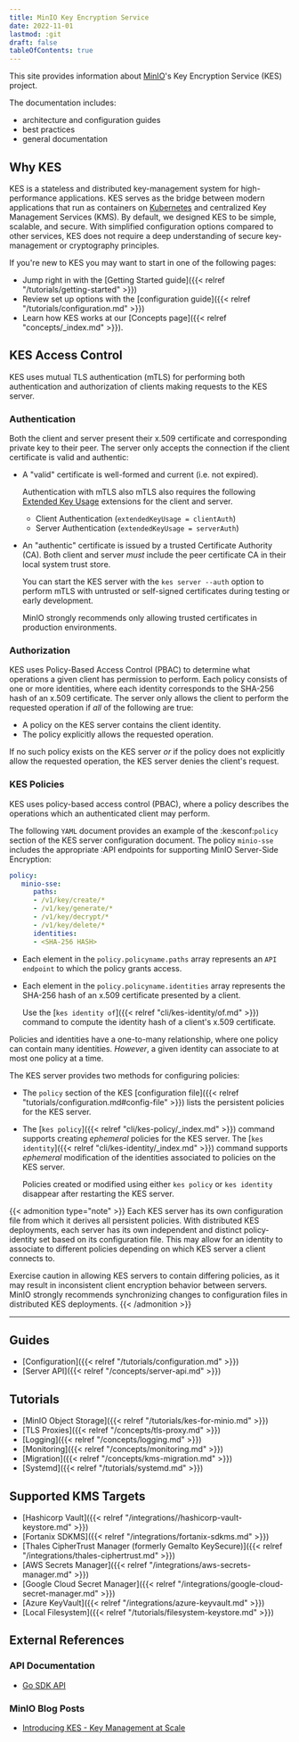 ```yaml
---
title: MinIO Key Encryption Service
date: 2022-11-01
lastmod: :git
draft: false
tableOfContents: true
---
```


This site provides information about [MinIO](https://min.io?ref=kes-docs)'s Key Encryption Service (KES) project.

The documentation includes:

- architecture and configuration guides
- best practices
- general documentation

## Why KES

KES is a stateless and distributed key-management system for high-performance applications. 
KES serves as the bridge between modern applications that run as containers on [Kubernetes](https://kubernetes.io) and centralized Key Management Services (KMS). 
By default, we designed KES to be simple, scalable, and secure. 
With simplified configuration options compared to other services, KES does not require a deep understanding of secure key-management or cryptography principles.

If you're new to KES you may want to start in one of the following pages:

- Jump right in with the [Getting Started guide]({{< relref "/tutorials/getting-started" >}})
- Review set up options with the [configuration guide]({{< relref "/tutorials/configuration.md" >}}) 
- Learn how KES works at our [Concepts page]({{< relref "concepts/_index.md" >}}).

## KES Access Control

KES uses mutual TLS authentication (mTLS) for performing both authentication and authorization of clients making requests to the KES server. 

### Authentication

Both the client and server present their x.509 certificate and corresponding private key to their peer. 
The server only accepts the connection if the client certificate is valid and authentic:

- A "valid" certificate is well-formed and current (i.e. not expired). 

  Authentication with mTLS also mTLS also requires the following [Extended Key Usage](https://tools.ietf.org/html/rfc5280#section-4.2.1.12) extensions for the client and server.

  - Client Authentication (`extendedKeyUsage = clientAuth`)
  - Server Authentication (`extendedKeyUsage = serverAuth`)

- An "authentic" certificate is issued by a trusted Certificate Authority (CA). 
  Both client and server *must* include the peer certificate CA in their local system trust store.

  You can start the KES server with the `kes server --auth`  option to perform mTLS with untrusted or self-signed certificates during testing or early development. 

  MinIO strongly recommends only allowing trusted certificates in production environments.

### Authorization

KES uses Policy-Based Access Control (PBAC) to determine what operations a given client has permission to perform. 
Each policy consists of one or more identities, where each identity corresponds to the SHA-256 hash of an x.509 certificate. 
The server only allows the client to perform the requested operation if *all* of the following are true:

- A policy on the KES server contains the client identity.
- The policy explicitly allows the requested operation.

If no such policy exists on the KES server *or* if the policy does not explicitly allow the requested operation, the KES server denies the client's request.

### KES Policies

KES uses policy-based access control (PBAC), where a policy describes the operations which an authenticated client may perform. 

The following `YAML` document provides an example of the :kesconf:`policy` section of the KES server configuration document. 
The policy `minio-sse` includes the appropriate :API endpoints for supporting MinIO Server-Side Encryption:

```yaml {.copy}
policy:
   minio-sse:
      paths:
      - /v1/key/create/*
      - /v1/key/generate/*
      - /v1/key/decrypt/*
      - /v1/key/delete/*
      identities:
      - <SHA-256 HASH>
```

- Each element in the `policy.policyname.paths` array represents an `API endpoint` to which the policy grants access.

- Each element in the `policy.policyname.identities` array represents the SHA-256 hash of an x.509 certificate presented by a client.

  Use the [`kes identity of`]({{< relref "cli/kes-identity/of.md" >}}) command to compute the identity hash of a client's x.509 certificate. 

Policies and identities have a one-to-many relationship, where one policy can contain many identities. 
*However*, a given identity can associate to at most one policy at a time.

The KES server provides two methods for configuring policies:

- The `policy` section of the KES [configuration file]({{< relref "tutorials/configuration.md#config-file" >}}) lists the persistent policies for the KES server.

- The [`kes policy`]({{< relref "cli/kes-policy/_index.md" >}}) command supports creating *ephemeral* policies for the KES server. 
  The [`kes identity`]({{< relref "cli/kes-identity/_index.md" >}}) command supports *ephemeral* modification of the identities associated to policies on the KES server.  

  Policies created or modified using either `kes policy` or `kes identity` disappear after restarting the KES server.

{{< admonition type="note" >}}
Each KES server has its own configuration file from which it derives all persistent policies. 
With distributed KES deployments, each server has its own independent and distinct policy-identity set based on its configuration file. 
This may allow for an identity to associate to different policies depending on which KES server a client connects to.

Exercise caution in allowing KES servers to contain differing policies, as it may result in inconsistent client encryption behavior between servers.
MinIO strongly recommends synchronizing changes to configuration files in distributed KES deployments.
{{< /admonition >}}

***

## Guides
 - [Configuration]({{< relref "/tutorials/configuration.md" >}})
 - [Server API]({{< relref "/concepts/server-api.md" >}})

## Tutorials

 - [MinIO Object Storage]({{< relref "/tutorials/kes-for-minio.md" >}})
 - [TLS Proxies]({{< relref "/concepts/tls-proxy.md" >}})
 - [Logging]({{< relref "/concepts/logging.md" >}})
 - [Monitoring]({{< relref "/concepts/monitoring.md" >}})
 - [Migration]({{< relref "/concepts/kms-migration.md" >}})
 - [Systemd]({{< relref "/tutorials/systemd.md" >}})

## Supported KMS Targets

 - [Hashicorp Vault]({{< relref "/integrations//hashicorp-vault-keystore.md" >}})
 - [Fortanix SDKMS]({{< relref "/integrations/fortanix-sdkms.md" >}})
 - [Thales CipherTrust Manager (formerly Gemalto KeySecure)]({{< relref "/integrations/thales-ciphertrust.md" >}})
 - [AWS Secrets Manager]({{< relref "/integrations/aws-secrets-manager.md" >}})
 - [Google Cloud Secret Manager]({{< relref "/integrations/google-cloud-secret-manager.md" >}})
 - [Azure KeyVault]({{< relref "/integrations/azure-keyvault.md" >}})
 - [Local Filesystem]({{< relref "/tutorials/filesystem-keystore.md" >}})


## External References
### API Documentation

 - [Go SDK API](https://pkg.go.dev/github.com/minio/kes?tab=doc)

### MinIO Blog Posts

 - [Introducing KES - Key Management at Scale](https://blog.min.io/introducing-kes/?rel=kes-docs)